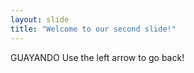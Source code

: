 ```yaml
---
layout: slide
title: "Welcome to our second slide!"
---
```

GUAYANDO
Use the left arrow to go back!
